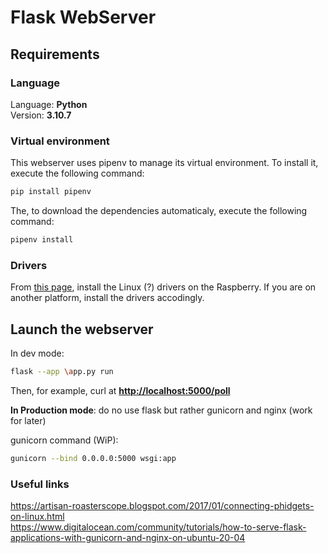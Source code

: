 # Flask WebServer

## Requirements

### Language

Language: **Python**  
Version: **3.10.7**

### Virtual environment

This webserver uses pipenv to manage its virtual environment. To install it, execute the following command:

```bash
pip install pipenv
```

The, to download the dependencies automaticaly, execute the following command:

```bash
pipenv install
```

### Drivers

From [this page](https://www.phidgets.com/docs/Language_-_Python), install the Linux (?) drivers on the Raspberry. If you are on another platform, install the drivers accodingly.

## Launch the webserver

In dev mode:

```bash
flask --app \app.py run
```

Then, for example, curl at **<http://localhost:5000/poll>**

**In Production mode**: do no use flask but rather gunicorn and nginx (work for later)

gunicorn command (WiP):

```bash
gunicorn --bind 0.0.0.0:5000 wsgi:app
```

### Useful links

<https://artisan-roasterscope.blogspot.com/2017/01/connecting-phidgets-on-linux.html>  
<https://www.digitalocean.com/community/tutorials/how-to-serve-flask-applications-with-gunicorn-and-nginx-on-ubuntu-20-04>
